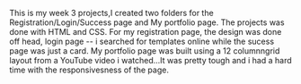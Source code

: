 This is my week 3 projects,I created two folders for the Registration/Login/Success page and My portfolio page. The projects was done with HTML and CSS. For my registration page, the design was done off head, login page -- i searched for templates online while the sucess page was just a card.
My portfolio page was built using a 12 columnngrid layout from a YouTube video i watched...It was pretty tough and i had a hard time with the responsivesness of the page.